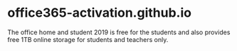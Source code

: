 # office365-activation.github.io
The office home and student 2019 is free for the students and also provides free 1TB online storage for students and teachers only. 
